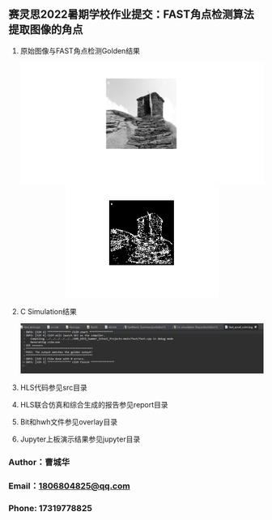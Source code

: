 
## 赛灵思2022暑期学校作业提交：FAST角点检测算法提取图像的角点

1. 原始图像与FAST角点检测Golden结果

   <div align="center">
    <img src="images/src.png">
    </div>


   <div align="center">
    <img src="images/dst.png">
    </div>

2. C Simulation结果

    <div align="center">
    <img src="images/c_simulation.png">
    </div>
3. HLS代码参见src目录
4. HLS联合仿真和综合生成的报告参见report目录
5. Bit和hwh文件参见overlay目录
6. Jupyter上板演示结果参见jupyter目录


### Author：曹城华
### Email：1806804825@qq.com
### Phone: 17319778825
